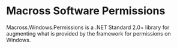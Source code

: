# Macross Software Permissions

Macross.Windows.Permissions is a .NET Standard 2.0+ library for augmenting what is provided by the framework for permissions on Windows.